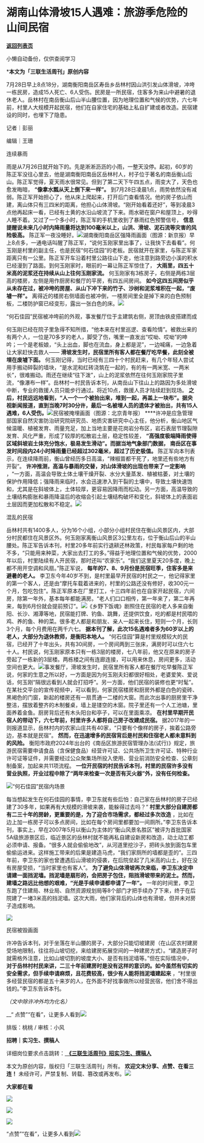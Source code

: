 # 湖南山体滑坡15人遇难：旅游季危险的山间民宿

[**返回列表页**](/gzh/三联生活周刊)

小懒自动备份，仅供查阅学习

***本文为「三联生活周刊」原创内容**

  
  
7月28日早上8点18分，湖南衡阳南岳区寿岳乡岳林村因山洪引发山体滑坡，冲垮一栋民房，造成15人死亡、6人受伤。民房是一所民宿，住客多为来山中避暑的退休老人。岳林村在南岳衡山后山半山腰位置，因为地理位置和气候的优势，六七年前，村里人大规模开起民宿，他们在自家住宅的基础上私自扩建或者改造。民宿建设的同时，也埋下了隐患。  
  
记者｜彭丽

编辑｜王珊

连续暴雨

雨是从7月26日就开始下的。先是淅淅沥沥的小雨，一整天没停。起初，60岁的陈正军没往心里去，他是湖南衡阳南岳区岳林村人，村子位于著名的南岳衡山后山。陈正军觉得，夏天雨水很常见。但到了第二天下午四五点，雨变大了，天色也愈发晦暗，
**“像拿水瓢从天上倒下来一样”。**
到7月28日凌晨1点，雨势依然没有减弱。陈正军开始担心了，他从床上爬起来，打开后门查看情况。他的房子依山而建，离山体只有三四米的距离，他担心山体滑坡。“刚开始看着还好”，等到凌晨3点他再起床一看，已经有土黄的水沿山坡流了下来。雨水砸在窗户和屋顶上，吵得人睡不着。又过了一个多小时，陈正军的手机里收到了暴雨红色预警信号，
**信息提醒说未来几小时内降雨量将达到100毫米以上，山洪、滑坡、泥石流等灾害的风险极高。**
陈正军一夜没睡好。![](https://mmbiz.qpic.cn/sz_mmbiz_gif/mscgUN7TcTKsTU53m2Cibxyh9r1ay0jTyFGtbl07J6Sf0KUBliboSS9aEiboGdR6YwhAdHtjqONGwtskYJNb2VypQ/640?wx_fmt=gif&from;=appmsg)湖南衡阳南岳区强降雨画面（图源：新京报）早上8点多，一通电话叫醒了陈正军，“说何玉刚家里出事了，让我快下去看看”。何玉刚是村里的副主任，也是民宿“何石佳园”的老板。民宿就开在家里，与陈正军家距离只有一公里。陈正军开车沿着村里公路往山下走，他注意到路旁边小溪的积水已经漫到了路面。到何玉刚家时，眼前的一幕让陈正军惊住了，
**大雨里，四五十米高的泥浆还在持续从山上往何玉刚家流。** 何玉刚家有3栋房子，右侧是两栋3层高的楼房，左侧是用作厨房和餐厅的平房，有四五间房间。
**如今这四五间房似乎从未存在过，被冲垮的房屋、从山下冲下来的竹子、沙树和泥浆堆积在一起，“废墟一样”。**
离得近的楼房右侧墙面也被冲倒，一楼房间里全是掉下来的白色预制板，二楼防护窗已经变形，露出一张白色的床。![](https://mmbiz.qpic.cn/sz_mmbiz_jpg/FPmf3cddXrJo7UAp7hXQ6a5T42ppHzwRH8UG7rMEEzN47Yu2Dka4kPQautIDO1pf1DibTKxqezs8QN0ibm7aMhkA/640?wx_fmt=other&from;=appmsg&tp;=webp&wxfrom;=5&wx;_lazy=1&wx;_co=1)

“何石佳园”民宿被冲垮前的外观，事发餐厅位于主建筑右侧，房顶由铁皮搭建而成

何玉刚已经在院子里急得不知所措，“他本来在村里巡逻、查看险情”。被救出来的有两个人，一位是70多岁的老人，脚受了伤，嘴里一直发出“哎呦、哎呦”的呻吟；一个是老板娘，“头上出血，脚也在流血，身上都是泥”，一边喊痛，一边急着让大家赶快去救人——
**滑坡发生时，民宿里所有客人都在餐厅吃早餐，此刻全被埋在废墟下面。**
何玉刚记得，当时已经有三四十个村民赶来，有几个年轻人尝试用手搬动碎裂的墙块，“是水泥和红砖浇筑在一起的，有的有一两米宽、一两米长”，很难搬动。雨还在继续“往下泼”，山上的泥浆依然在往何玉刚家院子里流，“像瀑布一样”。岳林村一村民告诉本刊，从南岳山下往山上的路因为多处滑坡中断，专业的救援人员只能步行通过。将近10点，救援人员才陆续赶到现场。
**之后，村民远远地看到，“人一个一个被抬出来，堆到一起，再盖上一块布”。据央视新闻报道，直到当晚7时30分许，最后一名被埋人员的遗体才被抬出，共有15人遇难，6人受伤。**![](https://mmbiz.qpic.cn/sz_mmbiz_gif/mscgUN7TcTKsTU53m2Cibxyh9r1ay0jTygMia8fzm0l3tx2ic0hm2SHGyvym4ibhlFOxChqxH5wW80nd4ttrHKbicPQ/640?wx_fmt=gif&from;=appmsg)民宿被掩埋画面（图源：北京青年报）
****许冲是应急管理部国家自然灾害防治研究院研究员、地质灾害研究中心主任，他分析，衡山地区气候温暖、植被发育、雨量充足，加上当地主要是花岗岩分布区，岩石表层节理裂隙发育、风化严重，形成了较厚的松散岩土层，稳定性较差，
**“高强度极端降雨使得区域斜坡岩土体充分饱水，极易发生滑动”。而据当地气象部门数据，**
**南岳区在事发时间段内24小时降雨量已经超过302毫米，超过了历史极值。**
陈正军向本刊表示，在连续降雨前，衡山曾经历多日高温，“辣椒苗都干死了，地里还有些地方有开裂”。
**许冲推测，高温与暴雨的交替，对山体滑坡的出现也带来了一定影响**
，“一方面，高温会导致土体土壤干燥开裂、水分大量蒸发、植被枯萎，对土壤的保护作用降低；强降雨来临时，水会迅速渗入到干裂的土壤中，导致土壤快速饱和，尤其是在斜坡体上，土体较厚，更容易因降雨而松动。另一方面，高温导致的土壤结构膨胀和暴雨降温后的收缩会引起土壤结构破坏和变化，斜坡体上的表面岩土层因而更加松散和不稳定。![](https://mmbiz.qpic.cn/sz_mmbiz_gif/mscgUN7TcTKsTU53m2Cibxyh9r1ay0jTyFC1ViaPqib2vWTdBrCnzAXjJIB5aiaeUPTqqDOkxIfSsWM1wK34SB9DAw/640?wx_fmt=gif&from;=appmsg)

混乱的民宿

岳林村共有1400多人，分为16个小组，小部分小组村民住在衡山风景区内，大部分村民都住在风景区外。何玉刚家离衡山风景区3公里左右，位于衡山后山的半山腰处。陈正军告诉本刊，村里20多年前实行退耕还林政策，村民每家每户剩的地不多，“只能用来种菜，大家出去打工的多。”得益于地理位置和气候的优势，2000年以后，村里陆续有人开民宿，那时还叫“农家乐”。“我们这里夏天20多度，晚上都不用开空调和风扇。”陈正军说，
**每年的7、8、9月份是民宿旺季，住客多是来避暑的老人。**
李卫东今年40岁不到，是村里最早开民宿的村民之一，他记得家里的第一个客人，还是由“摩托车载着进来的，村里的公路还没有修好，收300元一个月，包吃包住”。陈正军原本在厂里打工，十三四年前也在自家开起民宿，六间房，除第一年外，基本每年都能满房。“老人们口口相传，第一年来了，第二年再来，每到6月份就会提前预订”。![](https://mmbiz.qpic.cn/sz_mmbiz_jpg/mscgUN7TcTKsTU53m2Cibxyh9r1ay0jTyEicnG5hLV7URtLhoAiaiaxsDJia1RP6Nbfx1f5SL39ib2YMfDdH8JBxUlibA/640?wx_fmt=other&from;=appmsg&tp;=webp&wxfrom;=5&wx;_lazy=1&wx;_co=1)《乡野下饭魂》剧照住在民宿的老人多来自衡阳、长沙、湘潭等地，民宿能打牌、钓鱼、跳舞，还提供饮食，吃的都是村民喂的鸡、养的鱼、种的菜。很多老人都是和朋友、亲人一起来长住，短则一个月，长则3个月，每个月费用在两千六七。
**据本刊了解，此次15名遇难者多为60岁以上的老人，大部分为退休教师，是衡阳本地人。**
“何石佳园”算是村里规模较大的民宿，已经开了十年出头，共有30间房，一个房间两到三张床，满房时可以住六七十人。村民说，何玉刚家原本只有一栋3层的楼房，七八年前，他又在原来的房子旁起了一栋新的3层楼。两栋楼之间有连廊连接，可以用来休息，房间更多，活动空间也更大。![](https://mmbiz.qpic.cn/sz_mmbiz_png/FPmf3cddXrJo7UAp7hXQ6a5T42ppHzwRiayxa5ibclyZcPHzrqUnMVbibj11j8TVLOBPTemJMjofibOVyIQibicZ119A/640?wx_fmt=other&from;=appmsg&tp;=webp&wxfrom;=5&wx;_lazy=1&wx;_co=1)事发餐厅，滑坡发生时，民宿里所有客人都在餐厅吃早餐陈正军说，何家的生意之所以好，一方面是因为何玉刚夫妇都很好相处，老婆爱笑、爱说话，何玉刚“隔很远看到人就会打招呼”。另一方面，他们民宿的装修也更“时髦”。在某社交平台的宣传视频中，可以看到，何家民宿楼房和厨房外都是白色的瓷砖、黑褐色的门窗，新起的楼房还有一扇贯通一二楼的大窗。而此次出事的厨房里干净整洁，摆放着整齐的木制餐桌，墙上是镂空的木窗。院子里还有一个人工池塘，里面养着金鱼。厨房背后还有木头阳台和亭子，可以在里面乘凉。
**在村里早期开民宿人的带动下，六七年前，村里许多人都将自己房子改建成民宿。**
据2017年的一则报道显示，岳林村内的农家山庄共有40家，“只要有个像样的房子，挨着公路旁边，基本就是民宿”。
**然而，在迅速增多的民宿背后是村民和住宿老人都未意料到的风险。**
衡阳市政府2024年出台的《南岳区旅游民宿管理办法(试行)》规定，旅游民宿需要申请食品（含保健食品）经营许可证、公共场所卫生许可证、特种行业许可证等证件，并需要经过公众聚集场所投入使用、营业前消防安全检查、公章刻制备案，加起来共11项流程。
**一位开民宿的村民告诉本刊，村里的民宿许多没有营业执照，开业过程中除了“两年来检查一次是否有灭火器”外，没有任何检查。**

![](https://mmbiz.qpic.cn/mmbiz_jpg/ibicM5Axn4GiajQVd0qBwLOicDS48ic9ficYfuWZDyEJiaIeUZ48hXUmkN7hEghzwNuJ1Oypv31kgmbNJiaptkMJ1jHiasQ/640?wx_fmt=other&from;=appmsg&tp;=webp&wxfrom;=5&wx;_lazy=1&wx;_co=1)“何石佳园”民宿内场景

每当想起发生在何石佳园的事情，李卫东就有些后怕：自己家在岳林村的房子已经建了30多年，如果再有大规模的滑坡来袭，能躲得过去吗？“
**村里大部分自建房都有二三十年的房龄，更重要的是，为了迎合市场需求，都经过多次改造**
，比如在边上加一栋房子可以多点房间，比如在每个房间里都要加一间厕所。”李卫东告诉本刊，事实上，早在2007年5月以衡山为主体的“衡山风景名胜区”被评为首批国家5A级旅游景区后，临近景区的岳林村就不能再私自建设新房和改造，动土动工都必须申请、报备。“很多人就会偷偷地改”，从河道里挖沙子，把砖头放到面包车里偷偷运进来。这样施工带来的后果是建造马虎，“我们家厕所的墙都是歪的”。三四年前，李卫东的家也曾遭遇后山滑坡的侵袭，在后院垒起了几米高的山土，好在没有房屋受损，“当时家里也有客人”。
**为了避免山体滑坡再次来临，李卫东决定申请建一面挡泥墙。挡泥墙是扇形的，会把房子包住，阻挡滑坡带来的泥土。然而，建墙之路远比他想的艰难，“光是手续申请都申请了一年”。**
一年的时间里，李卫东跑了住建局、林业局、自然资源规划局等8个部门才把手续办了下来，终于在后院建了一堵3米高的挡泥墙。这次大雨，他们家背后的山体也有滑坡，但并未对房子造成影响。

![](https://mmbiz.qpic.cn/sz_mmbiz_gif/mscgUN7TcTKsTU53m2Cibxyh9r1ay0jTy2W0icTsKPtjvNSJh1EBtW9CmRxphmP7jGibNIMozQNLVloC2XJkNrqtA/640?wx_fmt=gif&from;=appmsg&tp;=webp&wxfrom;=5&wx;_lazy=1&wx;_co=1)

民宿被毁画面

许冲告诉本刊，对于坐落在半山腰的房子，大部分只能切坡建房（在山区农村建房受场地限制，往往将山坡切挖，来给建房拓展空间的一种建房方式）。“建造房子时就需格外注意，比如山坡切割的坡度大小、是否有挡泥墙等。”但在实际情况中，
**对于岳林村村民来讲，二三十年前建房时是没有这样的意识的。如今虽然有切实的安全需求，但手续申请麻烦，且花费较高，很少有人能将挡泥墙建起来**
，“村里很多经营民宿的都是五十来岁的人，在外面不好找事做所以经营民宿，他们舍不得出钱的。”李卫东告诉本刊。

 _（文中除许冲外均为化名）_

 __“
点赞”“在看”，让更多人看到![](https://mmbiz.qpic.cn/mmbiz_gif/c2Sib3Mp7pON9hkSZwdTibRHNZSMPyiapUCHJwlyoZVBC3SfmPmF0VKjkm3NiaToQloHFJ6icyicqZnqgXp6pSQJt5gg/640?wx_fmt=gif&from;=appmsg&wxfrom;=5&wx;_lazy=1&tp;=wxpic)  
  
  
  
  
  

排版：桃桃 / 审核：小风

  
 **招聘｜实习生、撰稿人**  

详细岗位要求点击跳转：[
**《三联生活周刊》招实习生、撰稿人**](http://mp.weixin.qq.com/s?__biz=MTc5MTU3NTYyMQ==&mid=2651136871&idx=3&sn=f1c0777fe9d31881e5dfca68ebc2937f&chksm=5907324d6e70bb5b3546dfe1c7b31b5fe05664bebbf36356ba9a1a352e0678444cad62875ad4&scene=21#wechat_redirect)

本文为原创内容，版权归「三联生活周刊」所有。 **欢迎文末分享、点赞、在看三连！**
未经许可，严禁复制、转载、篡改或再发布。![](https://mmbiz.qpic.cn/sz_mmbiz_png/Gg7Qtoh7Aic9ZTmAdCc80b4nD7xicgPt863QWU7oNswDx19XrjfTtSl8QwatY2EEZGuNd1WRRiapDZjcDhTnNYmBg/640?wx_fmt=other&wxfrom;=5&wx;_lazy=1&wx;_co=1&retryload;=1&tp;=webp)

 **大家都在看**

  

[![](https://mmbiz.qpic.cn/mmbiz_jpg/c2Sib3Mp7pOP25e3e8xkW1aXSbMTtCibb08Dgmjwibf0rXES48ZjoG4ibdQRSuc8jo3PcCQibEjUKdGgyKYP0jqKqFw/640?wx_fmt=jpeg&from;=appmsg&wxfrom;=5&wx;_lazy=1&wx;_co=1&tp;=wxpic)](http://mp.weixin.qq.com/s?__biz=MTc5MTU3NTYyMQ==&mid=2651408379&idx=1&sn=472d5bc3f8ec55fae33f025e4fadafbb&chksm=590b56d16e7cdfc7eaa1be1e6d57d4aa36d08d92ee99fa43f088bb59c624726764b5f3ce15ab&scene=21#wechat_redirect)

  

![](https://mmbiz.qpic.cn/sz_mmbiz_png/Gg7Qtoh7Aic9ZTmAdCc80b4nD7xicgPt86k1kgpU51hWCHjV92ryhVW35PLCvLhxLw9XDhXjgeDyZhHSx5EbRcfg/640?wx_fmt=other&wxfrom;=5&wx;_lazy=1&wx;_co=1&retryload;=1&tp;=webp)

  
[![](https://mmbiz.qpic.cn/mmbiz_jpg/c2Sib3Mp7pOOscRuZrCibCxsE1u7UtPialkZVdnsVfBBVIibicXz2dOryRyANicobSjntgBDLQWwVDLqIjZ68BicsnwDQ/640?wx_fmt=jpeg&from;=appmsg&wxfrom;=5&wx;_lazy=1&wx;_co=1&tp;=wxpic)]()  
  
“点赞”“在看”，让更多人看到![](https://mmbiz.qpic.cn/mmbiz_gif/c2Sib3Mp7pON9hkSZwdTibRHNZSMPyiapUCHJwlyoZVBC3SfmPmF0VKjkm3NiaToQloHFJ6icyicqZnqgXp6pSQJt5gg/640?wx_fmt=gif&from;=appmsg&wxfrom;=5&wx;_lazy=1&tp;=wxpic)

